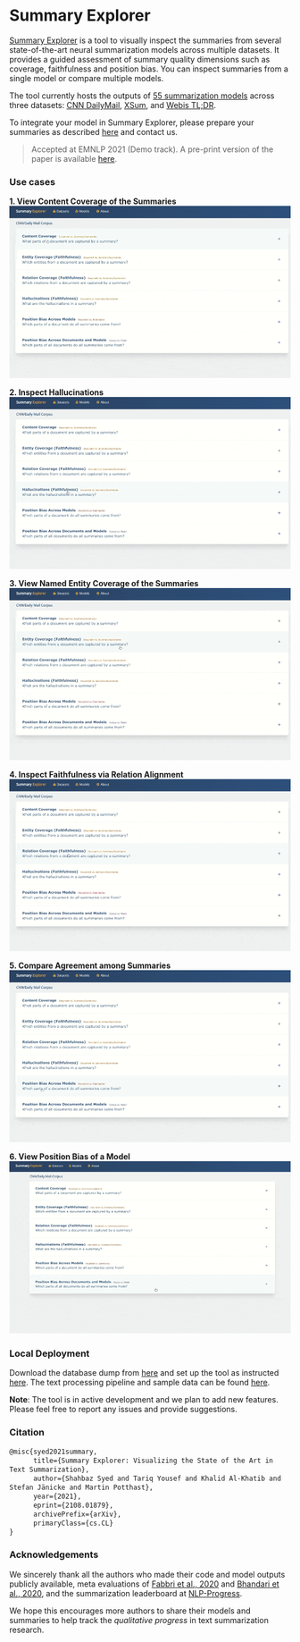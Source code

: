 # Summary Explorer
[Summary Explorer](https://tldr.webis.de/) is a tool to visually inspect the summaries from several state-of-the-art neural summarization models across multiple datasets. It provides a guided assessment of summary quality dimensions such as coverage, faithfulness and position bias. You can inspect summaries from a single model or compare multiple models. 

The tool currently hosts the outputs of [55 summarization models](https://tldr.webis.de/models) across three datasets: [CNN DailyMail](https://huggingface.co/datasets/cnn_dailymail), [XSum](https://huggingface.co/datasets/xsum), and [Webis TL;DR](https://huggingface.co/datasets/reddit).

To integrate your model in Summary Explorer, please prepare your summaries as described [here](https://tldr.webis.de/about) and contact us.

>Accepted at EMNLP 2021 (Demo track). A pre-print version of the paper is available [here](https://arxiv.org/abs/2108.01879).



### Use cases

**1. View Content Coverage of the Summaries**
![Content Coverage](ui/frontend/static/frontend/images/gifs/q1.gif)


**2. Inspect Hallucinations**
![Hallucinations](ui/frontend/static/frontend/images/gifs/q2.gif)

**3. View Named Entity Coverage of the Summaries** 
![Named Entity Coverage](ui/frontend/static/frontend/images/gifs/q3.gif)


**4. Inspect Faithfulness via Relation Alignment**
![Relation Coverage](ui/frontend/static/frontend/images/gifs/q4.gif)

**5. Compare Agreement among Summaries**
![Summary Agreement](ui/frontend/static/frontend/images/gifs/q5.gif)

**6. View Position Bias of a Model**
![Position Bias](ui/frontend/static/frontend/images/gifs/q6.gif)
### Local Deployment
Download the database dump from [here](https://files.webis.de/summary-explorer/database/dbexport.sql) and set up the tool as instructed [here](ui/README.md). The text processing pipeline and sample data can be found [here](text-processing/).

**Note**: The tool is in active development and we plan to add new features. Please feel free to report any issues and provide suggestions.

### Citation
```
@misc{syed2021summary,
      title={Summary Explorer: Visualizing the State of the Art in Text Summarization}, 
      author={Shahbaz Syed and Tariq Yousef and Khalid Al-Khatib and Stefan Jänicke and Martin Potthast},
      year={2021},
      eprint={2108.01879},
      archivePrefix={arXiv},
      primaryClass={cs.CL}
}
```


### Acknowledgements
We sincerely thank all the authors who made their code and model outputs publicly available, meta evaluations of [Fabbri et al., 2020](https://github.com/Yale-LILY/SummEval) and [Bhandari et al., 2020](https://github.com/neulab/REALSumm), and the summarization leaderboard at [NLP-Progress](https://nlpprogress.com/english/summarization.html). 

We hope this encourages more authors to share their models and summaries to help track the *qualitative progress* in text summarization research. 
